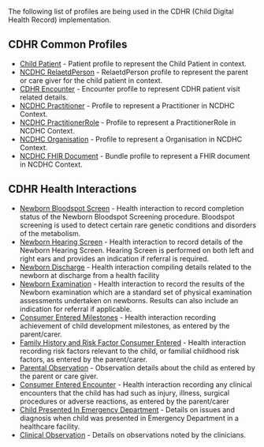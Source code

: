 <!-- profiles-cdhr.md {% comment %}

{% endcomment %} -->
The following list of profiles are being used in the CDHR (Child Digital Health Record) implementation. 

## CDHR Common Profiles
* [Child Patient](StructureDefinition-ncdhc-patient-child.html) - Patient profile to represent the Child Patient in context.
* [NCDHC RelaetdPerson](StructureDefinition-ncdhc-related-person.html) - RelaetdPerson profile to represent the parent or care giver for the child patient in context.
* [CDHR Encounter](StructureDefinition-ncdhc-encounter-cdhr.html) - Encounter profile to represent CDHR patient visit related details.
* [NCDHC Practitioner](StructureDefinition-ncdhc-practitioner.html) - Profile to represent a Practitioner in NCDHC Context.
* [NCDHC PractitionerRole](StructureDefinition-ncdhc-practitioner-role.html) - Profile to represent a PractitionerRole in NCDHC Context.
* [NCDHC Organisation](StructureDefinition-ncdhc-organisation.html) - Profile to represent a Organisation in NCDHC Context.
* [NCDHC FHIR Document](StructureDefinition-ncdhc-bundle-document.html) - Bundle profile to represent a FHIR document in NCDHC Context.


## CDHR Health Interactions
* [Newborn Bloodspot Screen](StructureDefinition-ncdhc-bundle-newborn-bloodspot-screen-document.html) - Health interaction to record completion status of the Newborn Bloodspot Screening procedure.  Bloodspot screening is used to detect certain rare genetic conditions and disorders of the metabolism.
* [Newborn Hearing Screen](StructureDefinition-ncdhc-bundle-newborn-hearing-screen-document.html) - Health interaction to record details of the Newborn Hearing Screen. Hearing Screen is performed on both left and right ears and provides an indication if referral is required.
* [Newborn Discharge](StructureDefinition-ncdhc-bundle-newborn-discharge-document.html) - Health interaction compiling details related to the newborn at discharge from a health facility 
* [Newborn Examination](StructureDefinition-ncdhc-bundle-newborn-exam-document.html) - Health interaction to record the results of the Newborn examination which are a standard set of physical examination assessments undertaken on newborns. Results can also include an indication for referral if applicable.
* [Consumer Entered Milestones](StructureDefinition-ncdhc-bundle-consumer-entered-milestone-document.html) - Health interaction recording achievement of child development milestones, as entered by the parent/carer.
* [Family History and Risk Factor Consumer Entered](StructureDefinition-ncdhc-bundle-fh-rf-consumer-entered-document.html) - Health interaction recording risk factors relevant to the child, or familial childhood risk factors, as entered by the parent/carer.
* [Parental Observation](StructureDefinition-ncdhc-bundle-parental-observation-document.html) - Observation details about the child as entered by the parent or care giver.
* [Consumer Entered Encounter](StructureDefinition-ncdhc-bundle-consumer-entered-encounter-document.html) - Health interaction recording any clinical encounters that the child has had such as injury, illness, surgical procedures or adverse reactions, as entered by the parent/carer
* [Child Presented In Emergency Department](StructureDefinition-ncdhc-bundle-child-presented-in-ed-document.html) - Details on issues and diagnosis when child was presented in Emergency Department in a healthcare facility.
* [Clinical Observation](StructureDefinition-ncdhc-bundle-clinical-observation-document.html) - Details on observations noted by the clinicians.



